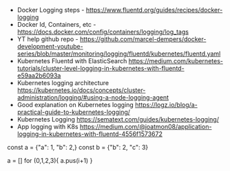 - Docker Logging steps - 
	https://www.fluentd.org/guides/recipes/docker-logging
- Docker Id, Containers, etc -
	https://docs.docker.com/config/containers/logging/log_tags
- YT help github repo - 
	https://github.com/marcel-dempers/docker-development-youtube-series/blob/master/monitoring/logging/fluentd/kubernetes/fluentd.yaml
- Kubernetes Fluentd with ElasticSearch 
	https://medium.com/kubernetes-tutorials/cluster-level-logging-in-kubernetes-with-fluentd-e59aa2b6093a
- Kubernetes logging architecture
	https://kubernetes.io/docs/concepts/cluster-administration/logging/#using-a-node-logging-agent
- Good explanation on Kubernetes logging
	https://logz.io/blog/a-practical-guide-to-kubernetes-logging/
- Kubernetes Logging
	https://sematext.com/guides/kubernetes-logging/
- App logging with K8s
	https://medium.com/@joatmon08/application-logging-in-kubernetes-with-fluentd-4556f1573672

const a = {"a": 1, "b": 2,}
const b = {"b": 2, "c": 3}


a = []
for (0,1,2,3){
a.pus(i+1)
}